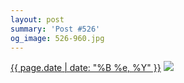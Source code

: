 ```yaml
---
layout: post
summary: 'Post #526'
og_image: 526-960.jpg
---
```


<p>
  <time><a href="/526">{{ page.date | date: "%B %e, %Y" }}</a></time>
  <a href="/526"><img src="{{ site.assets_url }}/526-480.jpg" srcset="{{ site.assets_url }}/526-240.jpg 240w, {{ site.assets_url }}/526-480.jpg 480w, {{ site.assets_url }}/526-720.jpg 720w, {{ site.assets_url }}/526-960.jpg 960w" sizes="(min-width: 700px) 50vw, calc(100vw - 2rem)" /></a>
</p>
